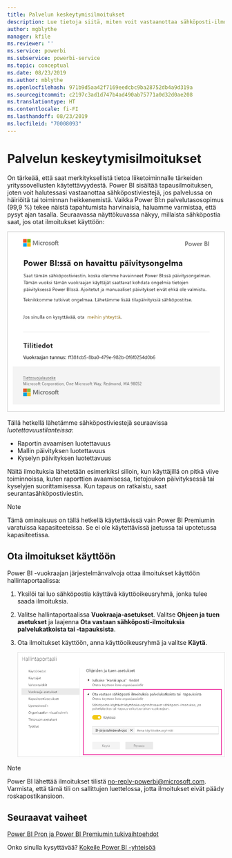 ```yaml
---
title: Palvelun keskeytymisilmoitukset
description: Lue tietoja siitä, miten voit vastaanottaa sähköposti-ilmoituksia, kun Power BI -palvelussa häiriöitä tai toiminnan heikkenemistä.
author: mgblythe
manager: kfile
ms.reviewer: ''
ms.service: powerbi
ms.subservice: powerbi-service
ms.topic: conceptual
ms.date: 08/23/2019
ms.author: mblythe
ms.openlocfilehash: 971b9d5aa42f7169eedcbc9ba28752db4a9d319a
ms.sourcegitcommit: c2197c3ad1d747b4ad490ab75771a0d32d0ae208
ms.translationtype: HT
ms.contentlocale: fi-FI
ms.lasthandoff: 08/23/2019
ms.locfileid: "70008093"
---
```

# <a name="service-interruption-notifications"></a>Palvelun keskeytymisilmoitukset

On tärkeää, että saat merkityksellistä tietoa liiketoiminnalle tärkeiden yrityssovellusten käytettävyydestä. Power BI sisältää tapausilmoituksen, joten voit halutessasi vastaanottaa sähköpostiviestejä, jos palvelussa on häiriöitä tai toiminnan heikkenemistä. Vaikka Power BI:n palvelutasosopimus (99,9 %) tekee näistä tapahtumista harvinaisia, haluamme varmistaa, että pysyt ajan tasalla. Seuraavassa näyttökuvassa näkyy, millaista sähköpostia saat, jos otat ilmoitukset käyttöön:

![Päivitysilmoituksen sähköposti](media/service-interruption-notifications/refresh-notification-email.png)

Tällä hetkellä lähetämme sähköpostiviestejä seuraavissa _luotettavuustilanteissa_:

- Raportin avaamisen luotettavuus
- Mallin päivityksen luotettavuus
- Kyselyn päivityksen luotettavuus

Näitä ilmoituksia lähetetään esimerkiksi silloin, kun käyttäjillä on pitkä viive toiminnoissa, kuten raporttien avaamisessa, tietojoukon päivityksessä tai kyselyjen suorittamisessa. Kun tapaus on ratkaistu, saat seurantasähköpostiviestin.

> [!NOTE]
> Tämä ominaisuus on tällä hetkellä käytettävissä vain Power BI Premiumin varatuissa kapasiteeteissa. Se ei ole käytettävissä jaetussa tai upotetussa kapasiteetissa.

## <a name="enable-notifications"></a>Ota ilmoitukset käyttöön

Power BI -vuokraajan järjestelmänvalvoja ottaa ilmoitukset käyttöön hallintaportaalissa:

1. Yksilöi tai luo sähköpostia käyttävä käyttöoikeusryhmä, jonka tulee saada ilmoituksia.

1. Valitse hallintaportaalissa **Vuokraaja-asetukset**. Valitse **Ohjeen ja tuen asetukset** ja laajenna **Ota vastaan sähköposti-ilmoituksia palvelukatkoista tai -tapauksista**.

1. Ota ilmoitukset käyttöön, anna käyttöoikeusryhmä ja valitse **Käytä**.

    ![Ota käyttöön palveluilmoitukset](media/service-interruption-notifications/enable-notifications.png)

> [!NOTE]
> Power BI lähettää ilmoitukset tilistä no-reply-powerbi@microsoft.com. Varmista, että tämä tili on sallittujen luettelossa, jotta ilmoitukset eivät päädy roskapostikansioon.

## <a name="next-steps"></a>Seuraavat vaiheet

[Power BI Pron ja Power BI Premiumin tukivaihtoehdot](service-support-options.md)

Onko sinulla kysyttävää? [Kokeile Power BI -yhteisöä](http://community.powerbi.com/)

